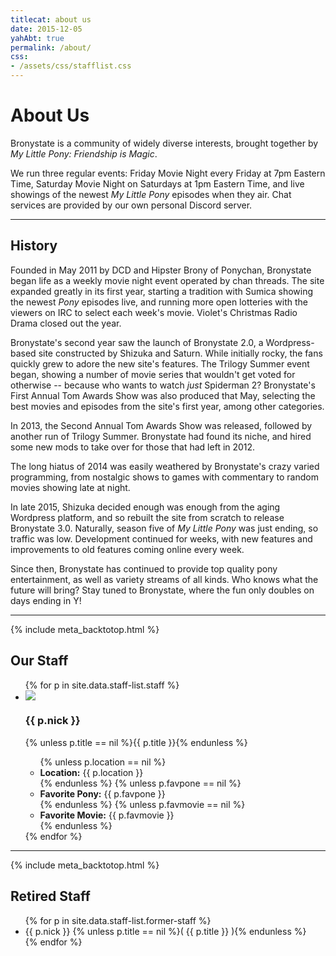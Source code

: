 ```yaml
---
titlecat: about us
date: 2015-12-05
yahAbt: true
permalink: /about/
css:
- /assets/css/stafflist.css
---
```


# About Us

Bronystate is a community of widely diverse interests, brought together by
*My Little Pony: Friendship is Magic*.

We run three regular events: Friday Movie Night every Friday at 7pm Eastern
Time, Saturday Movie Night on Saturdays at 1pm Eastern Time, and live showings
of the newest *My Little Pony* episodes when they air.  Chat services are
provided by our own personal Discord server.

* * * * *

## History

Founded in May 2011 by DCD and Hipster Brony of Ponychan, Bronystate began life
as a weekly movie night event operated by chan threads.  The site expanded
greatly in its first year, starting a tradition with Sumica showing the newest
*Pony* episodes live, and running more open lotteries with the viewers on IRC to
select each week's movie.  Violet's Christmas Radio Drama closed out the year.

Bronystate's second year saw the launch of Bronystate 2.0, a Wordpress-based
site constructed by Shizuka and Saturn.  While initially rocky, the fans quickly
grew to adore the new site's features.  The Trilogy Summer event began, showing a
number of movie series that wouldn't get voted for otherwise -- because who
wants to watch *just* Spiderman 2?  Bronystate's First Annual Tom Awards Show was
also produced that May, selecting the best movies and episodes from the site's
first year, among other categories.

In 2013, the Second Annual Tom Awards Show was released, followed by another run
of Trilogy Summer.  Bronystate had found its niche, and hired some new mods to
take over for those that had left in 2012.

The long hiatus of 2014 was easily weathered by Bronystate's crazy varied
programming, from nostalgic shows to games with commentary to random movies
showing late at night. 

In late 2015, Shizuka decided enough was enough from the aging Wordpress
platform, and so rebuilt the site from scratch to release Bronystate 3.0.
Naturally, season five of *My Little Pony* was just ending, so traffic was low.
Development continued for weeks, with new features and improvements to old
features coming online every week.

Since then, Bronystate has continued to provide top quality pony entertainment, as
well as variety streams of all kinds.  Who knows what the future will bring? Stay
tuned to Bronystate, where the fun only doubles on days ending in Y!

* * * * *
{% include meta_backtotop.html %}

<h2>Our Staff</h2>

<ul class="stafflist">
  {% for p in site.data.staff-list.staff %}
    <li class="{{ p.nick }}">
      <img class="icon" src="/assets/img/staff-list/{{ p.nick }}.png" />
      <div class="info">
        <h3 class="nick">{{ p.nick }}</h3>
        {% unless p.title == nil %}<span class="title">{{ p.title }}</span>{% endunless %}
        <ul>
          {% unless p.location == nil %}<li class="location"><strong>Location:</strong> {{ p.location }}</li>{% endunless %}
          {% unless p.favpone == nil %}<li class="favpone"><strong>Favorite Pony:</strong> {{ p.favpone }}</li>{% endunless %}
          {% unless p.favmovie == nil %}<li class="favmovie"><strong>Favorite Movie:</strong> {{ p.favmovie }}</li>{% endunless %}
        </ul>
      </div>
      <div style="clear:both"></div>
    </li>
  {% endfor %}
</ul>

* * * * *
{% include meta_backtotop.html %}

<h2>Retired Staff</h2>

<ul class="retiredlist">
  {% for p in site.data.staff-list.former-staff %}
    <li>{{ p.nick }} {% unless p.title == nil %}( {{ p.title }} ){% endunless %}</li>
  {% endfor %}
</ul>
